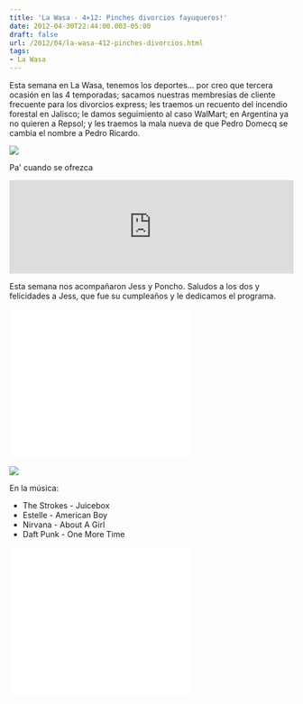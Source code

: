 ```yaml
---
title: 'La Wasa - 4×12: Pinches divorcios fayuqueros!'
date: 2012-04-30T22:44:00.003-05:00
draft: false
url: /2012/04/la-wasa-412-pinches-divorcios.html
tags: 
- La Wasa
---
```


Esta semana en La Wasa, tenemos los deportes... por creo que tercera ocasión en las 4 temporadas; sacamos nuestras membresías de cliente frecuente para los divorcios express; les traemos un recuento del incendio forestal en Jalisco; le damos seguimiento al caso WalMart; en Argentina ya no quieren a Repsol; y les traemos la mala nueva de que Pedro Domecq se cambia el nombre a Pedro Ricardo.  
  

[![](http://cdn.animalpolitico.com/blogueros-piologramas/files/2011/12/Divorcio-express.jpg)](http://cdn.animalpolitico.com/blogueros-piologramas/files/2011/12/Divorcio-express.jpg)

Pa' cuando se ofrezca

  
<iframe width="100%" height="166" scrolling="no" frameborder="no" src="http://w.soundcloud.com/player/?url=http%3A%2F%2Fapi.soundcloud.com%2Ftracks%2F85244957&amp;show_artwork=true"></iframe>  

Esta semana nos acompañaron Jess y Poncho. Saludos a los dos y felicidades a Jess, que fue su cumpleaños y le dedicamos el programa.  

 <object class="BLOGGER-youtube-video" classid="clsid:D27CDB6E-AE6D-11cf-96B8-444553540000" codebase="http://download.macromedia.com/pub/shockwave/cabs/flash/swflash.cab#version=6,0,40,0" height="266" width="320">
<param name="movie" value="//www.youtube.com/v/SSyP9zzBzuU?version=3&amp;f=user_uploads&amp;c=google-webdrive-0&amp;app=youtube_gdata"> 
<param name="bgcolor" value="#FFFFFF"> 
<embed width="320" height="266" src="//www.youtube.com/v/SSyP9zzBzuU?version=3&amp;f=user_uploads&amp;c=google-webdrive-0&amp;app=youtube_gdata" type="application/x-shockwave-flash">
</object> 

  

[![](https://lh3.ggpht.com/-vHcLax9eTGY/UKG4UkXphCI/AAAAAAAACCY/7s7mq12eBPo/s1600/pedro_domecq.png)](http://3.bp.blogspot.com/-vHcLax9eTGY/UKG4UkXphCI/AAAAAAAACCY/7s7mq12eBPo/s1600/pedro_domecq.png)

  

  

En la música:

*   The Strokes - Juicebox
*   Estelle - American Boy
*   Nirvana - About A Girl
*   Daft Punk - One More Time

 <object class="BLOGGER-youtube-video" classid="clsid:D27CDB6E-AE6D-11cf-96B8-444553540000" codebase="http://download.macromedia.com/pub/shockwave/cabs/flash/swflash.cab#version=6,0,40,0" data-thumbnail-src="http://3.gvt0.com/vi/PbgKEjNBHqM/0.jpg" height="266" width="320">
<param name="movie" value="//www.youtube.com/v/PbgKEjNBHqM&amp;fs=1&amp;source=uds"> 
<param name="bgcolor" value="#FFFFFF"> 
<embed width="320" height="266" src="//www.youtube.com/v/PbgKEjNBHqM&amp;fs=1&amp;source=uds" type="application/x-shockwave-flash">
</object>